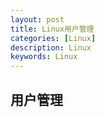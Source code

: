 ```yaml
---
layout: post
title: Linux用户管理
categories: [Linux]
description: Linux
keywords: Linux
---
```


## 用户管理

